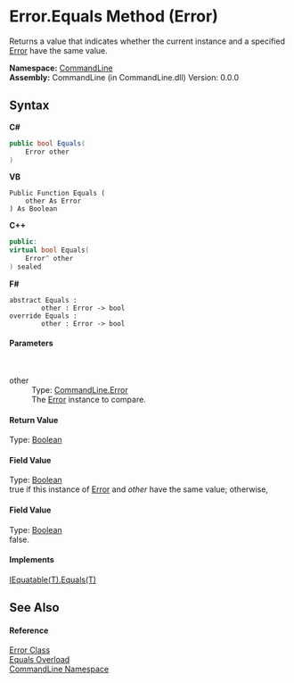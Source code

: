 # Error.Equals Method (Error)
 

Returns a value that indicates whether the current instance and a specified <a href="T_CommandLine_Error">Error</a> have the same value.

**Namespace:**&nbsp;<a href="N_CommandLine">CommandLine</a><br />**Assembly:**&nbsp;CommandLine (in CommandLine.dll) Version: 0.0.0

## Syntax

**C#**<br />
``` C#
public bool Equals(
	Error other
)
```

**VB**<br />
``` VB
Public Function Equals ( 
	other As Error
) As Boolean
```

**C++**<br />
``` C++
public:
virtual bool Equals(
	Error^ other
) sealed
```

**F#**<br />
``` F#
abstract Equals : 
        other : Error -> bool 
override Equals : 
        other : Error -> bool 
```


#### Parameters
&nbsp;<dl><dt>other</dt><dd>Type: <a href="T_CommandLine_Error">CommandLine.Error</a><br />The <a href="T_CommandLine_Error">Error</a> instance to compare.</dd></dl>

#### Return Value
Type: <a href="https://docs.microsoft.com/dotnet/api/system.boolean" target="_blank">Boolean</a><br />

#### Field Value
Type: <a href="https://docs.microsoft.com/dotnet/api/system.boolean" target="_blank">Boolean</a><br />true if this instance of <a href="T_CommandLine_Error">Error</a> and *other* have the same value; otherwise, 

#### Field Value
Type: <a href="https://docs.microsoft.com/dotnet/api/system.boolean" target="_blank">Boolean</a><br />false.

#### Implements
<a href="https://docs.microsoft.com/dotnet/api/system.iequatable-1.equals#System_IEquatable_1_Equals__0_" target="_blank">IEquatable(T).Equals(T)</a><br />

## See Also


#### Reference
<a href="T_CommandLine_Error">Error Class</a><br /><a href="Overload_CommandLine_Error_Equals">Equals Overload</a><br /><a href="N_CommandLine">CommandLine Namespace</a><br />